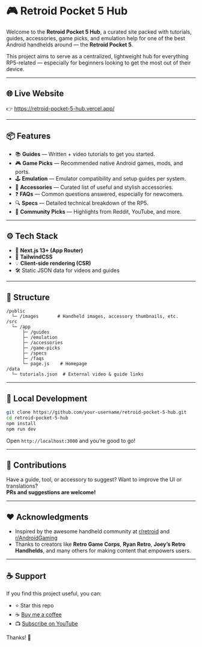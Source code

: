# 🎮 Retroid Pocket 5 Hub

Welcome to the **Retroid Pocket 5 Hub**, a curated site packed with tutorials, guides, accessories, game picks, and emulation help for one of the best Android handhelds around — the **Retroid Pocket 5**.

This project aims to serve as a centralized, lightweight hub for everything RP5-related — especially for beginners looking to get the most out of their device.

---

## 🌐 Live Website

👉 https://retroid-pocket-5-hub.vercel.app/

---

## 📦 Features

- 📚 **Guides** — Written + video tutorials to get you started.
- 🎮 **Game Picks** — Recommended native Android games, mods, and ports.
- 🕹️ **Emulation** — Emulator compatibility and setup guides per system.
- 🧰 **Accessories** — Curated list of useful and stylish accessories.
- ❓ **FAQs** — Common questions answered, especially for newcomers.
- 🔍 **Specs** — Detailed technical breakdown of the RP5.
- 🧠 **Community Picks** — Highlights from Reddit, YouTube, and more.

---

## ⚙️ Tech Stack

- 🧱 **Next.js 13+ (App Router)**
- 🎨 **TailwindCSS**
- 💡 **Client-side rendering (CSR)**
- 🛠️ Static JSON data for videos and guides

---

## 📁 Structure

```
/public
  └─ /images       # Handheld images, accessory thumbnails, etc.
/src
  └─ /app
      ├─ /guides
      ├─ /emulation
      ├─ /accessories
      ├─ /game-picks
      ├─ /specs
      ├─ /faqs
      └─ page.js    # Homepage
/data
  └─ tutorials.json  # External video & guide links
```

---

## 🧪 Local Development

```bash
git clone https://github.com/your-username/retroid-pocket-5-hub.git
cd retroid-pocket-5-hub
npm install
npm run dev
```

Open `http://localhost:3000` and you’re good to go!

---

## 🤝 Contributions

Have a guide, tool, or accessory to suggest? Want to improve the UI or translations?  
**PRs and suggestions are welcome!**

---

## ❤️ Acknowledgments

- Inspired by the awesome handheld community at [r/retroid](https://www.reddit.com/r/retroid/) and [r/AndroidGaming](https://www.reddit.com/r/AndroidGaming/)
- Thanks to creators like **Retro Game Corps**, **Ryan Retro**, **Joey’s Retro Handhelds**, and many others for making content that empowers users.

---

## ☕ Support

If you find this project useful, you can:

- ⭐️ Star this repo
- ☕ [Buy me a coffee](https://ko-fi.com/droidmaster)
- 📺 [Subscribe on YouTube](https://www.youtube.com/@LinuxDroidMaster)

Thanks! 💜
